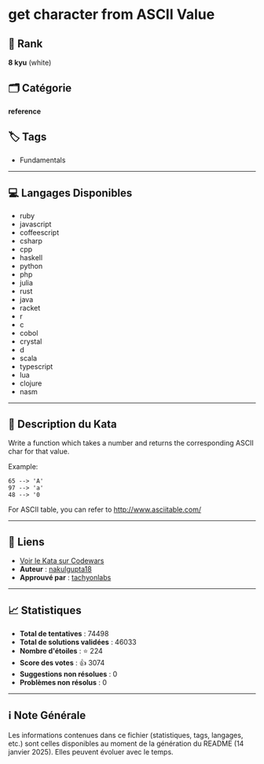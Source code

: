 # get character from ASCII Value

## 🏅 Rank
**8 kyu** (white)

## 🗂️ Catégorie
**reference**

## 🏷️ Tags
- Fundamentals

---

## 💻 Langages Disponibles
- ruby
- javascript
- coffeescript
- csharp
- cpp
- haskell
- python
- php
- julia
- rust
- java
- racket
- r
- c
- cobol
- crystal
- d
- scala
- typescript
- lua
- clojure
- nasm

---

## 📜 Description du Kata

Write a function which takes a number and returns the corresponding ASCII char for that value.

Example: 

```
65 --> 'A'
97 --> 'a'
48 --> '0
```

For ASCII table, you can refer to http://www.asciitable.com/


---

## 🔗 Liens
- [Voir le Kata sur Codewars](https://www.codewars.com/kata/55ad04714f0b468e8200001c)
- **Auteur** : [nakulgupta18](https://www.codewars.com/users/nakulgupta18)
- **Approuvé par** : [tachyonlabs](https://www.codewars.com/users/tachyonlabs)

---

## 📈 Statistiques
- **Total de tentatives** : 74498
- **Total de solutions validées** : 46033
- **Nombre d'étoiles** : ⭐ 224
- **Score des votes** : 👍 3074
- **Suggestions non résolues** : 0
- **Problèmes non résolus** : 0

---

## ℹ️ Note Générale
Les informations contenues dans ce fichier (statistiques, tags, langages, etc.) sont celles disponibles au moment de la génération du README (14 janvier 2025). Elles peuvent évoluer avec le temps.
